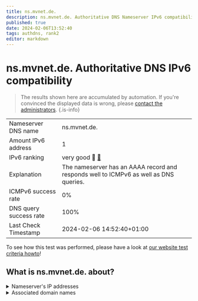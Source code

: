```yaml
---
title: ns.mvnet.de.
description: ns.mvnet.de. Authoritative DNS Nameserver IPv6 compatibility
published: true
date: 2024-02-06T13:52:40
tags: authdns, rank2
editor: markdown
---
```


# ns.mvnet.de. Authoritative DNS IPv6 compatibility

> The results shown here are accumulated by automation. If you're convinced the displayed data is wrong, please [contact the administrators](/howto/chat). 
{.is-info}




|   |   |
| - | - |
| Nameserver DNS name | ns.mvnet.de.
| Amount IPv6 address | 1
| IPv6 ranking | very good :2nd_place_medal: [🔗](/howto/ranking) |
| Explanation | The nameserver has an AAAA record and responds well to ICMPv6 as well as DNS queries. |
| ICMPv6 success rate | 0%|
| DNS query success rate | 100% |
| Last Check Timestamp | 2024-02-06 14:52:40+01:00 |

To see how this test was performed, please have a look at [our website test criteria howto](/howto/testcriteria/authdns)!


## What is ns.mvnet.de. about?




<details>
<summary>Nameserver's IP addresses</summary>

2a02:1006:c000:0:194:25:108:10

</details>



<details>
<summary>Associated domain names</summary>

www.regierung-mv.de

</details>
